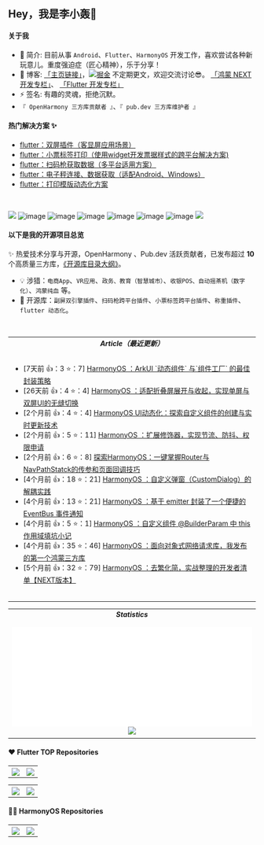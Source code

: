 ## Hey，我是李小轰🔅 

#### 关于我

- 🔭 简介: 目前从事 `Android`、`Flutter`、`HarmonyOS` 开发工作，喜欢尝试各种新玩意儿。重度强迫症（匠心精神），乐于分享！
- 💬 博客: [「主页链接」](https://juejin.cn/user/3157453124930039)，[![掘金](https://img.shields.io/badge/dynamic/json?url=https%3A%2F%2Fapi.swo.moe%2Fstats%2Fjuejin%2F3157453124930039&query=count&color=282c34&label=%E6%8E%98%E9%87%91&labelColor=1e80ff&logo=juejin&logoColor=ffffff&suffix=+%E5%85%B3%E6%B3%A8&cacheSeconds=3600)](https://juejin.cn/user/3157453124930039) 不定期更文，欢迎交流讨论😎。    [「鸿蒙 NEXT 开发专栏」](https://juejin.cn/column/7344258220389335094)、
          [「Flutter 开发专栏」](https://juejin.cn/column/7039538334820990983)
- ⚡ 签名: 有趣的灵魂，拒绝沉默。
- `『 OpenHarmony 三方库贡献者 』`、`『 pub.dev 三方库维护者 』`


#### 热门解决方案 ✨
<!-- BLOG-POST-LIST:START -->
- [flutter：双屏插件（客显屏应用场景）](https://juejin.cn/post/7007678468020240414)
- [flutter：小票标签打印（使用widget开发票据样式的跨平台解决方案)](https://juejin.cn/post/7210688688921395237)
- [flutter：扫码枪获取数据（多平台适用方案）](https://juejin.cn/post/7186991958638723132)
- [flutter：电子秤连接、数据获取（适配Android、Windows）](https://juejin.cn/post/7275280984290852923)
- [flutter：打印模版动态化方案](https://juejin.cn/spost/7301242165278769179)
<!-- BLOG-POST-LIST:END -->
</br>

![](https://img.shields.io/badge/Android-3DDC84?style=for-the-badge&logo=android&logoColor=white) ![image](https://img.shields.io/badge/Dart-0175C2?style=for-the-badge&logo=dart&logoColor=white) ![image](https://img.shields.io/badge/Kotlin-0095D5?&style=for-the-badge&logo=kotlin&logoColor=white) ![image](https://img.shields.io/badge/Flutter-02569B?style=for-the-badge&logo=flutter&logoColor=white) ![image](https://img.shields.io/badge/HarmonyOS-3DDC84?style=for-the-badge&logo=harmonyOS&logoColor=white) ![image](https://img.shields.io/badge/ArkTS-0175C2?style=for-the-badge&logo=ArkTS&logoColor=white) ![image](https://img.shields.io/badge/李小轰-rex-0095D5?&style=for-the-badge&logo=kotlin&logoColor=white) ![](https://img.shields.io/badge/compose-3DDC84?style=for-the-badge&logo=android&logoColor=white)


#### 以下是我的开源项目总览 
✨ 热爱技术分享与开源，OpenHarmony 、Pub.dev 活跃贡献者，已发布超过 **10** 个高质量三方库，[《开源库目录大纲》](project.md)。

- 💡 涉猎：`电商App`、`VR应用`、`政务、教育（智慧城市）`、`收银POS、自动摇茶机（数字化）`、`鸿蒙纯血` 等。
- 🚀 开源库：`副屏双引擎插件`、`扫码枪跨平台插件`、`小票标签跨平台插件`、`称重插件`、`flutter 动态化`。

<!-- 最近更新 -->
<table width="1280px">
  <tr width="1280px">
   <td width="1280px" >
      <div align="center"><b><em><spam> Article（最近更新）</spam></em></b></div>
      <br/>  
      <!--    由工作流定时生成     -->
      <!-- multi-platform-posts start -->
  <ul>
<li align='left'>[7天前 👍：3  ⭐：7]
      <a href="https://juejin.cn/post/7399478677396881443" target="_blank">HarmonyOS ：ArkUI `动态组件` 与`组件工厂` 的最佳封装策略</a>
      </li>
<li align='left'>[26天前 👍：4  ⭐：4]
      <a href="https://juejin.cn/post/7392252402496389172" target="_blank">HarmonyOS ：适配折叠屏展开与收起，实现单屏与双屏UI的无缝切换</a>
      </li>
<li align='left'>[2个月前 👍：4  ⭐：4]
      <a href="https://juejin.cn/post/7379423024556064803" target="_blank">HarmonyOS UI动态化：探索自定义组件的创建与实时更新技术</a>
      </li>
<li align='left'>[2个月前 👍：5  ⭐：11]
      <a href="https://juejin.cn/post/7373194499530244136" target="_blank">HarmonyOS ：扩展修饰器，实现节流、防抖、权限申请</a>
      </li>
<li align='left'>[2个月前 👍：6  ⭐：8]
      <a href="https://juejin.cn/post/7369120920148213795" target="_blank">探索HarmonyOS：一键掌握Router与NavPathStatck的传参和页面回调技巧</a>
      </li>
<li align='left'>[4个月前 👍：18  ⭐：21]
      <a href="https://juejin.cn/post/7352100456334721034" target="_blank">HarmonyOS ：自定义弹窗（CustomDialog）的解耦实践</a>
      </li>
<li align='left'>[4个月前 👍：13  ⭐：21]
      <a href="https://juejin.cn/post/7352075796712964122" target="_blank">HarmonyOS ：基于 emitter 封装了一个便捷的 EventBus 事件通知</a>
      </li>
<li align='left'>[4个月前 👍：5  ⭐：1]
      <a href="https://juejin.cn/post/7352450333911662601" target="_blank">HarmonyOS ：自定义组件 @BuilderParam 中 this 作用域填坑小记</a>
      </li>
<li align='left'>[4个月前 👍：35  ⭐：46]
      <a href="https://juejin.cn/post/7347851786164437002" target="_blank">HarmonyOS ：面向对象式网络请求库，我发布的第一个鸿蒙三方库</a>
      </li>
<li align='left'>[5个月前 👍：32  ⭐：79]
      <a href="https://juejin.cn/post/7344258231479369769" target="_blank">HarmonyOS ：去繁化简，实战整理的开发者清单【NEXT版本】</a>
      </li>
</ul>
    <!-- multi-platform-posts end -->
   <br/>  
  </td>
  </tr>
</br>
</table>

<table align="center">
  <tr>
    <td align="center" width="40%" valign="top">
      <div><b><em><spam>Statistics</spam></em></b></div>
              <br/>  
      <!--    由工作流定时生成     -->
      <img align="left" src="./assets/metrics.plugin.isocalendar.svg" />
      <img src="https://github-readme-stats.vercel.app/api?username=liyufengrex&hide_border=true&show_icons=true&theme=vue-light"/>
    </td>
  </tr>
</table>

#### ❤️ Flutter TOP Repositories 
<table>
  <tr>
    <td>
      <a href="https://github.com/liyufengrex/flutter_subscreen_plugin">
        <img align="center" src="https://github-readme-stats.vercel.app/api/pin/?username=liyufengrex&repo=flutter_subscreen_plugin&theme=vue-light&hide_border=true" />
      </a>
    </td>
    <td>
      <a href="https://github.com/liyufengrex/flutter_scan_gun">
        <img align="center" src="https://github-readme-stats.vercel.app/api/pin/?username=liyufengrex&repo=flutter_scan_gun&theme=vue-light&hide_border=true&show_owner=true" />
      </a>
    </td>
  </tr>
</table>
<table>
  <tr>
    <td>
      <a href="https://github.com/liyufengrex/flutter_printer_plus">
        <img align="center" src="https://github-readme-stats.vercel.app/api/pin/?username=liyufengrex&repo=flutter_printer_plus&theme=vue-light&hide_border=true" />
      </a>
    </td>
    <td>
      <a href="https://github.com/liyufengrex/print_image_generate_tool">
        <img align="center" src="https://github-readme-stats.vercel.app/api/pin/?username=liyufengrex&repo=print_image_generate_tool&theme=vue-light&hide_border=true&show_owner=false" />
      </a>
    </td>
  </tr>
</table>

#### 🏅📝 HarmonyOS Repositories
<table>
  <tr>
    <td>
      <a href="https://github.com/liyufengrex/HarmonyAtomicService">
        <img align="center" src="https://github-readme-stats.vercel.app/api/pin/?username=liyufengrex&repo=HarmonyAtomicService&theme=vue-light&hide_border=true" />
      </a>
    </td>
    <td>
      <a href="https://github.com/liyufengrex/fast_http_request">
        <img align="center" src="https://github-readme-stats.vercel.app/api/pin/?username=liyufengrex&repo=fast_http_request&theme=vue-light&hide_border=true" />
      </a>
    </td>
  </tr>
</table>

<br/>
<!-- 贪吃蛇, 由工作流定时生成 -->
<!-- 
<picture>
  <source media="(prefers-color-scheme: dark)" srcset="./assets/github-snake-dark.svg" />
  <source media="(prefers-color-scheme: light)" srcset="./assets/github-snake.svg" />
  <img width="100%" alt="github-snake" src="./assets/github-snake.svg" />
</picture>
-->

<br/>










